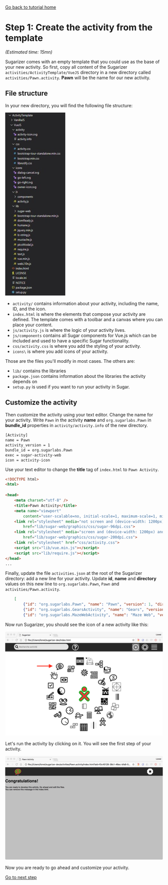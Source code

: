[Go back to tutorial home](tutorial.md)

# Step 1: Create the activity from the template
*(Estimated time: 15mn)*

Sugarizer comes with an empty template that you could use as the base of your new activity. So first, copy all content of the Sugarizer `activities/ActivityTemplate/VueJS` directory in a new directory called `activities/Pawn.activity`. **Pawn** will be the name for our new activity.


## File structure

In your new directory, you will find the following file structure:

![](../../images/tutorial_step1_1VueJS.png)


* `activity/` contains information about your activity, including the name, ID, and the icon.
* `index.html` is where the elements that compose your activity are defined.  The template comes with a toolbar and a canvas where you can place your content.
* `js/activity.js` is where the logic of your activity lives.
* `js/components` contains all Sugar components for Vue.js which can be included and used to have a specific Sugar functionality.
* `css/activity.css` is where you add the styling of your activity.
* `icons\` is where you add icons of your activity.

Those are the files you'll modify in most cases. The others are:

* `lib/` contains the libraries
* `package.json` contains information about the libraries the activity depends on
* `setup.py` is used if you want to run your activity in Sugar.


## Customize the activity

Then customize the activity using your text editor. Change the name for your activity. Write `Pawn` in the activity **name** and `org.sugarlabs.Pawn` in **bundle_id** properties in `activity/activity.info` of the new directory.
```
[Activity]
name = Pawn
activity_version = 1
bundle_id = org.sugarlabs.Pawn
exec = sugar-activity-web
icon = activity-icon
```
Use your text editor to change the **title** tag of `index.html` to `Pawn Activity`.
```html
<!DOCTYPE html>
<html>

<head>
	<meta charset="utf-8" />
	<title>Pawn Activity</title>
	<meta name="viewport"
		content="user-scalable=no, initial-scale=1, maximum-scale=1, minimum-scale=1, width=device-width, viewport-fit=cover" />
	<link rel="stylesheet" media="not screen and (device-width: 1200px) and (device-height: 900px)"
		href="lib/sugar-web/graphics/css/sugar-96dpi.css">
	<link rel="stylesheet" media="screen and (device-width: 1200px) and (device-height: 900px)"
		href="lib/sugar-web/graphics/css/sugar-200dpi.css">
	<link rel="stylesheet" href="css/activity.css">
	<script src="lib/vue.min.js"></script>
	<script src="lib/require.js"></script>
</head>
...
```

Finally, update the file `activities.json` at the root of the Sugarizer directory: add a new line for your activity. Update **id**, **name** and **directory** values on this new line to `org.sugarlabs.Pawn`, `Pawn` and `activities/Pawn.activity`.
```json
	[
		{"id": "org.sugarlabs.Pawn", "name": "Pawn", "version": 1, "directory": "activities/Pawn.activity", "icon": "activity/activity-icon.svg", "favorite": true, "activityId": null},
		{"id": "org.sugarlabs.GearsActivity", "name": "Gears", "version": 6, "directory": "activities/Gears.activity", "icon": "activity/activity-icon.svg", "favorite": true, "activityId": null},
		{"id": "org.sugarlabs.MazeWebActivity", "name": "Maze Web", "version": 2, "directory": "activities/MazeWeb.activity", "icon": "activity/activity-icon.svg", "favorite": true, "activityId": null},
```
Now run Sugarizer, you should see the icon of a new activity like this:

![](../../images/tutorial_step1_2.png)

Let's run the activity by clicking on it. You will see the first step of your activity.

![](../../images/tutorial_step1_3.png)

Now you are ready to go ahead and customize your activity.

[Go to next step](step2.md)